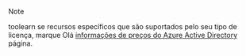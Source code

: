 > [!NOTE]
> toolearn se recursos específicos que são suportados pelo seu tipo de licença, marque Olá [informações de preços do Azure Active Directory](https://azure.microsoft.com/pricing/details/active-directory/) página. 

